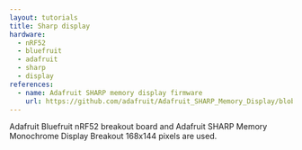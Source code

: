 ```yaml
---
layout: tutorials
title: Sharp display
hardware:
  - nRF52
  - bluefruit
  - adafruit
  - sharp
  - display
references:
  - name: Adafruit SHARP memory display firmware
    url: https://github.com/adafruit/Adafruit_SHARP_Memory_Display/blob/master/examples/sharpmemtest/sharpmemtest.ino
---
```


Adafruit Bluefruit nRF52 breakout board and Adafruit SHARP Memory Monochrome Display Breakout 168x144 pixels are used.
